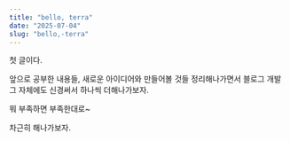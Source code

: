 ```yaml
---
title: "bello, terra"
date: "2025-07-04"
slug: "bello,-terra"
---
```


첫 글이다.

앞으로 공부한 내용들, 새로운 아이디어와 만들어볼 것들 정리해나가면서 블로그 개발 그 자체에도 신경써서 하나씩 더해나가보자.

뭐 부족하면 부족한대로~

차근히 해나가보자.




